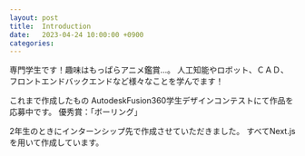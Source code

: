 ```yaml
---
layout: post
title:  Introduction
date:   2023-04-24 10:00:00 +0900
categories:
---
```

専門学生です！趣味はもっぱらアニメ鑑賞...。
人工知能やロボット、ＣＡＤ、フロントエンドバックエンドなど様々なことを学んでます！

これまで作成したもの
AutodeskFusion360学生デザインコンテストにて作品を応募中です。
優秀賞：「ボーリング」



2年生のときにインターンシップ先で作成させていただきました。
すべてNext.jsを用いて作成しています。


